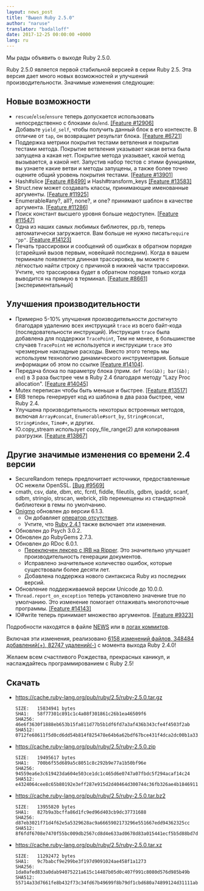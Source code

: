 ```yaml
---
layout: news_post
title: "Вышел Ruby 2.5.0"
author: "naruse"
translator: "badalloff"
date: 2017-12-25 00:00:00 +0000
lang: ru
---
```


Мы рады объявить о выходе Ruby 2.5.0.

Ruby 2.5.0 является первой стабильной версией в серии Ruby 2.5. Эта версия дает
много новых возможностей и улучшений производительности.
Значимые изменения следующие:

## Новые возможности

* `rescue`/`else`/`ensure`  теперь допускается использовать непосредственно
  с блоками `do`/`end`.
  [[Feature #12906]](https://bugs.ruby-lang.org/issues/12906)
* Добавьте `yield_self`, чтобы получить данный блок в его контексте.
  В отличие от `tap`, он возвращает результат блока.
  [[Feature #6721]](https://bugs.ruby-lang.org/issues/6721)
* Поддержка метрики покрытия тестами ветвления и покрытия тестами метода.
  Покрытие ветвления указывает какая ветка была запущена а какая нет.
  Покрытие метода указывает, какой метод вызывается, а какой нет.
  Запустив набор тестов с этими функциями, вы узнаете какие
  ветви и методы запущены, а также более точно оцените общий уровень
  покрытия тестами.
  [[Feature #13901]](https://bugs.ruby-lang.org/issues/13901)
* Hash#slice [[Feature #8499]](https://bugs.ruby-lang.org/issues/8499)
  и Hash#transform_keys [[Feature #13583]](https://bugs.ruby-lang.org/issues/13583)
* Struct.new может создавать классы, принимающие именованные аргументы.
  [[Feature #11925]](https://bugs.ruby-lang.org/issues/11925)
* Enumerable#any?, all?, none?, и one? принимают шаблон в качестве аргумента.
  [[Feature #11286]](https://bugs.ruby-lang.org/issues/11286)
* Поиск констант высшего уровня больше недоступен.
  [[Feature #11547]](https://bugs.ruby-lang.org/issues/11547)
* Одна из наших самых любимых библиотек, pp.rb, теперь автоматически
  загружается. Вам больше не нужно писать`require "pp"`.
  [[Feature #14123]](https://bugs.ruby-lang.org/issues/14123)
* Печать трассировки и сообщений об ошибках в обратном порядке
  (старейший вызов первым, новейший последним).
  Когда в вашем терминале появляется длинная трассировка,
  вы можете с лёгкостью найти строку с причиной в нижней части трассировки.
  Учтите, что трассировка будет в обратном порядке только когда выводится на
  прямую в терминал.
  [[Feature #8661]](https://bugs.ruby-lang.org/issues/8661) [экспериментальный]

## Улучшения производительности

* Примерно 5-10% улучшения производительности достигнуто благодаря удалению всех инструкций
  `trace` из всего байт-кода (последовательности инструкций).
  Инструкция `trace` была добавлена для поддержки `TracePoint`,
  Тем не менее, в большинстве случаев `TracePoint` не используется и инструкции
  `trace` это чрезмерные накладные расходы. Вместо этого теперь мы
  используем технологию динамического инструментария. Больше информации об этом
  по ссылке [[Feature #14104]](https://bugs.ruby-lang.org/issues/14104).
* Передача блока по параметру блока (прим. `def foo(&b); bar(&b); end`)
  в 3 раза быстрее чем в Ruby 2.4 благодаря методу "Lazy Proc allocation".
  [[Feature #14045]](https://bugs.ruby-lang.org/issues/14045)
* Mutex переписан чтобы быть меньше и быстрее.
  [[Feature #13517]](https://bugs.ruby-lang.org/issues/13517)
* ERB теперь генерирует код из шаблона в два раза быстрее, чем Ruby 2.4.
* Улучшена производительность некоторых встроенных методов, включая
  `Array#concat`, `Enumerable#sort_by`, `String#concat`, `String#index`,
  `Time#+`, и других.
* IO.copy_stream использует copy_file_range(2) для копирования разгрузки.
  [[Feature #13867]](https://bugs.ruby-lang.org/issues/13867)

## Другие значимые изменения со времени 2.4 версии

* SecureRandom теперь предпочитает источники, предоставленные ОС нежели OpenSSL.
  [[Bug #9569]](https://bugs.ruby-lang.org/issues/9569)
* cmath, csv, date, dbm, etc, fcntl, fiddle, fileutils, gdbm, ipaddr,
  scanf, sdbm, stringio, strscan, webrick, zlib перемещены из стандартной
  библиотеки в гемы по умолчанию.
* [Onigmo](https://github.com/k-takata/Onigmo/) обновлен до версии 6.1.3.
  * Он добавляет [оператор отсутствия](https://github.com/k-takata/Onigmo/issues/87).
  * Учтите, что [Ruby 2.4.1](https://www.ruby-lang.org/en/news/2017/03/22/ruby-2-4-1-released/)
  также включает эти изменения.
* Обновлен до Psych 3.0.2.
* Обновлен до RubyGems 2.7.3.
* Обновлен до RDoc 6.0.1.
  * [Переключен лексер с IRB на Ripper](https://github.com/ruby/rdoc/pull/512).
    Это значительно улучшает производительность генерации документов.
  * Исправлено значительное количество ошибок, которые существовали более
    десяти лет.
  * Добавлена поддержка нового синтаксиса Ruby из последних версий.
* Обновление поддерживаемой версии Unicode до 10.0.0.
* `Thread.report_on_exception` теперь установлено значение true по умолчанию.
  Это изменение помогает отлаживать многопоточные программы.
  [[Feature #14143]](https://bugs.ruby-lang.org/issues/14143)
* IO#write теперь принимает множество аргументов.
  [[Feature #9323]](https://bugs.ruby-lang.org/issues/9323)

Подробности находятся в файле [NEWS](https://github.com/ruby/ruby/blob/v2_5_0/NEWS)
или в [логах коммитов](https://github.com/ruby/ruby/compare/v2_4_0...v2_5_0).

Включая эти изменения, реализовано
[6158 изменений файлов, 348484 добавлений(+), 82747 удалений(-)](https://github.com/ruby/ruby/compare/v2_4_0...v2_5_0)
с момента выхода Ruby 2.4.0!

Желаем всем счастливого Рождества, прекрасных каникул, и наслаждайтесь
программированием с Ruby 2.5!

## Скачать

* <https://cache.ruby-lang.org/pub/ruby/2.5/ruby-2.5.0.tar.gz>

      SIZE:   15834941 bytes
      SHA1:   58f77301c891c1c4a08f301861c26b1ea46509f6
      SHA256: 46e6f3630f1888eb653b15fa811d77b5b1df6fd7a3af436b343cfe4f4503f2ab
      SHA512: 0712fe68611f5d0cd6dd54b814f825478e64b6a62bdf67bce431f4dca2dc00b1a33f77bebfbcd0a151118a1152554ab457decde435b424aa1f004bc0aa40580d

* <https://cache.ruby-lang.org/pub/ruby/2.5/ruby-2.5.0.zip>

      SIZE:   19495617 bytes
      SHA1:   700b6f55d689a5c8051c8c292b9e77a1b50bf96e
      SHA256: 94559ea6e3c619423da604e503ce1dc1c465d6e0747a07fbdc5f294acaf14c24
      SHA512: e4324064cee8c65b80192e3eff287e915d2d40464d300744c36fb326ae4b1846911400a99d4332192d8a217009d3a5209b43eb5e8bc0b739035bef89cc493e84

* <https://cache.ruby-lang.org/pub/ruby/2.5/ruby-2.5.0.tar.bz2>

      SIZE:   13955820 bytes
      SHA1:   827b9a3bcffa86d1fc9ed96d403cb9dc37731688
      SHA256: d87eb3021f71d4f62e5a5329628ac9a6665902173296e551667edd94362325cc
      SHA512: 8f6fdf6708e7470f55bc009db2567cd8d4e633ad0678d83a015441ecf5b5d88bd7da8fb8533a42157ff83b74d00b6dc617d39bbb17fc2c6c12287a1d8eaa0f2c

* <https://cache.ruby-lang.org/pub/ruby/2.5/ruby-2.5.0.tar.xz>

      SIZE:   11292472 bytes
      SHA1:   9c7babcf9e299be3f197d9091024ae458f1a1273
      SHA256: 1da0afed833a0dab94075221a615c14487b05d0c407f991c8080d576d985b49b
      SHA512: 55714a33d7661fe8b432f73c34fd67b49699f8b79df1cbd680a74899124d31111ab0f444677672aac1ba725820182940d485efb2db0bf2bc96737c5d40c54578
